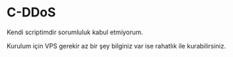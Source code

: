 # C-DDoS
Kendi scriptimdir sorumluluk kabul etmiyorum.

Kurulum için VPS gerekir az bir şey bilginiz var ise rahatlık ile kurabilirsiniz.
